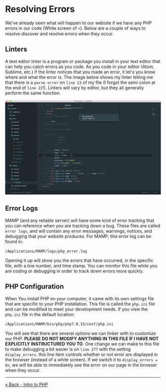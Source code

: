 # Resolving Errors
We've already seen what will happen to our website if we have any PHP errors in our code (White screen of :skull:).  Below are a couple of ways to resolve discover and resolve errors when they occur.

## Linters
A text editor linter is a program or package you install in your text editor that can help you catch errors as you code.  As you code in your editor (Atom, Sublime, etc.) if the linter notices that you made an error, it let's you know where and what the error is.  The image below shows my linter telling me that there is a `parse error` on `line 23` of my file (I forgot the semi colon at the end of `line 22`!).  Linters will vary by editor, but they all generally perform the same function.

![](docs/linter.png)

## Error Logs
MAMP (and any reliable server) will have some kind of error tracking that you can reference when you are tracking down a bug.  These files are called `error logs`, and will contain any error messages, warnings, notices, and debugging that your website produces.  For MAMP, this error log can be found in:

	/Applications/MAMP/logs/php_error.log

Opening it up will show you the errors that have occurred, in the specific file, with a line number, and time stamp.  You can monitor this file while you are coding or debugging in order to track down errors more quickly.

## PHP Configuration
When You install PHP on your computer, it came with its own settings file that are specific to your PHP installation.  This file is called the `php.ini` file and can be modified to meet your development needs.  If you view the `php.ini` file in the default location:

	/Applications/MAMP/bin/php/php7.0.15/conf/php.ini

You will see that there are several options we can tinker with to customize our PHP.  **PLEASE DO NOT MODIFY ANYTHING IN THIS FILE IF I HAVE NOT EXPLICITLY INSTRUCTURED YOU TO**.  One change we can make to this file to make debugging a bit easier is on `line 277` with the setting `display_errors`.  this line item controls whether or not error are displayed in the browser (instead of a white screen).  If we switch it to `display_errors = On`, we will be able to immediately see the error on our page in the browser when they occur.

___

[« Back - Intro to PHP](3-PHP.md)

